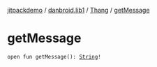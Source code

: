 [jitpackdemo](../../index.md) / [danbroid.lib1](../index.md) / [Thang](index.md) / [getMessage](./get-message.md)

# getMessage

`open fun getMessage(): `[`String`](https://kotlinlang.org/api/latest/jvm/stdlib/kotlin/-string/index.html)`!`